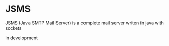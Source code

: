 # JSMS
JSMS (Java SMTP Mail Server) is a complete mail server writen in java with sockets

in development

